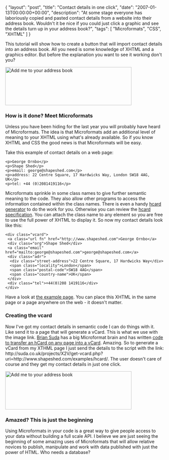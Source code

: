 {
  "layout": "post",
  "title": "Contact details in one click",
  "date": "2007-01-13T00:00:00+00:00",
  "description": "At some stage everyone has laboriously copied and pasted contact details from a website into their address book. Wouldn't it be nice if you could just click a graphic and see the details turn up in your address book?",
  "tags": [
    "Microformats",
    "CSS",
    "XHTML"
  ]
}

<p>This tutorial will show how to create a button that will import contact details into an address book. All you need is some knowledge of XHTML and a graphics editor. But before the explanation you want to see it working don't you?</p>

<a class="image" href="http://suda.co.uk/projects/X2V/get-vcard.php?uri=http://www.shapeshed.com/examples/hcard/"><img src="/images/articles/hcard_example.jpg" alt="Add me to your address book" title="Add me to your address book" width="400" height="121" /></a>


<h3>How is it done? Meet Microformats</h3>
<p>Unless you have been hiding for the last year you will probably have heard of Microformats. The idea is that Microformats add an additional level of meaning to your XHTML using what's already available. So if you know XHTML and CSS the good news is that Microformats will be easy.</p>

<p>Take this example of contact details on a web page:</p>

    <p>George Ornbo</p>
    <p>Shape Shed</p>
    <p>email: george@shapeshed.com</p>
    <p>address: 22 Centre Square, 17 Hardwicks Way, London SW18 4AG, UK</p>
    <p>tel: +44 (0)2081419116</p>

<p>Microformats sprinkle in some class names to give further semantic meaning to the code. They also allow other programs to access the information contained within the class names.  There is even a handy <a href="http://microformats.org/code/hcard/creator">hcard generator</a> to do the work for you. Otherwise you can review the <a href="http://microformats.org/wiki/hcard">hcard specification</a>. You can attach the class name to any element so you are free to use the full power of XHTML to display it. So now my contact details look like this:</p>

    <div class="vcard">
     <a class="url fn" href="http://www.shapeshed.com">George Ornbo</a>
     <div class="org">Shape Shed</div>
     <a class="email" href="mailto:george@shapeshed.com">george@shapeshed.com</a>
     <div class="adr">
      <div class="street-address">22 Centre Square, 17 Hardwicks Way</div>
      <span class="locality">London</span>
      <span class="postal-code">SW18 4AG</span>
      <span class="country-name">UK</span>
     </div>
     <div class="tel">+44(0)208 1419116</div>
    </div>

<p>Have a look at <a href="http://www.shapeshed.com/examples/hcard/">the example page</a>. You can place this XHTML in the same page or a page anywhere on the web - it doesn't matter.</p>

<h3>Creating the vcard</h3>

<p>Now I've got my contact details in semantic code I can do things with it. Like send it to a page that will generate a vCard. This is what we use with the image link. <a href="http://suda.co.uk">Brian Suda</a> has a big Microformat brain and has written <a href="http://suda.co.uk/projects/X2V/">code to transfer an hCard on any page into a vCard</a>. Amazing. So to generate a vCard from my XTHML page I just send the details to the script with the link: http://suda.co.uk/projects/X2V/get-vcard.php?uri=http://www.shapeshed.com/examples/hcard/. The user doesn't care of course and they get my contact details in just one click.</p>

<a href="http://suda.co.uk/projects/X2V/get-vcard.php?uri=http://www.shapeshed.com/examples/hcard/"><img src="/images/articles/hcard_example.jpg" alt="Add me to your address book" title="Add me to your address book" width="400" height="121" /></a>

<h3>Amazed? This is just the beginning</h3>

<p>Using Microformats in your code is a great way to give people access to your data without building a full scale API. I believe we are just seeing the beginning of some amazing uses of Microformats that will allow relative novices to publish, manipulate and work with data published with just the power of HTML. Who needs a database?</p>
